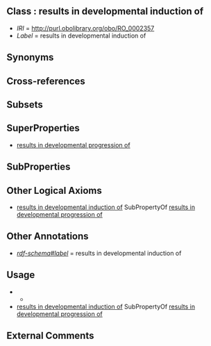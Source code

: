 
## Class : results in developmental induction of

 * *IRI* = http://purl.obolibrary.org/obo/RO_0002357
 * *Label* = results in developmental induction of

## Synonyms


## Cross-references


## Subsets


## SuperProperties

 * [results in developmental progression of](../../RO/95/RO_0002295.md)

## SubProperties


## Other Logical Axioms

 * [results in developmental induction of](../../RO/57/RO_0002357.md) SubPropertyOf [results in developmental progression of](../../RO/95/RO_0002295.md)

## Other Annotations

 * *[rdf-schema#label](../../el/rdf-schema#label.md)* = results in developmental induction of

## Usage

 * -
 * [results in developmental induction of](../../RO/57/RO_0002357.md) SubPropertyOf [results in developmental progression of](../../RO/95/RO_0002295.md)

## External Comments

